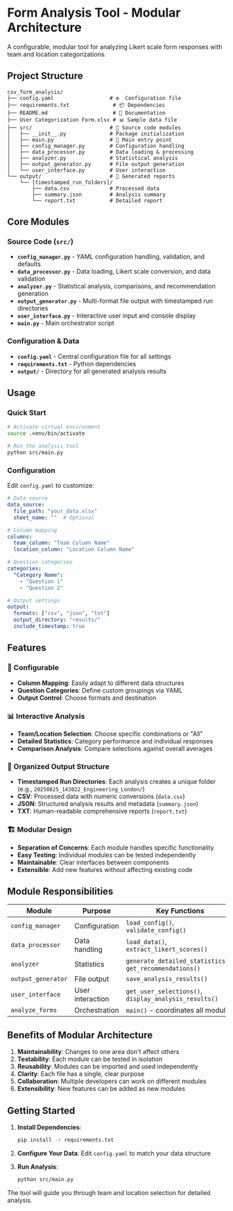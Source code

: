 # Form Analysis Tool - Modular Architecture

A configurable, modular tool for analyzing Likert scale form responses with team and location categorizations.

## Project Structure

```
csv_form_analysis/
├── config.yaml                  # ⚙️  Configuration file
├── requirements.txt              # 📦 Dependencies
├── README.md                     # 📖 Documentation
├── User Categorization Form.xlsx # 📊 Sample data file
├── src/                         # 📁 Source code modules
│   ├── __init__.py              # Package initialization
│   ├── main.py                  # 🎯 Main entry point
│   ├── config_manager.py        # Configuration handling
│   ├── data_processor.py        # Data loading & processing
│   ├── analyzer.py              # Statistical analysis
│   ├── output_generator.py      # File output generation
│   └── user_interface.py        # User interaction
└── output/                      # 📂 Generated reports
    └── [timestamped_run_folders]/
        ├── data.csv             # Processed data
        ├── summary.json         # Analysis summary
        └── report.txt           # Detailed report
```

## Core Modules

### Source Code (`src/`)

- **`config_manager.py`** - YAML configuration handling, validation, and defaults
- **`data_processor.py`** - Data loading, Likert scale conversion, and data validation  
- **`analyzer.py`** - Statistical analysis, comparisons, and recommendation generation
- **`output_generator.py`** - Multi-format file output with timestamped run directories
- **`user_interface.py`** - Interactive user input and console display
- **`main.py`** - Main orchestrator script

### Configuration & Data

- **`config.yaml`** - Central configuration file for all settings
- **`requirements.txt`** - Python dependencies
- **`output/`** - Directory for all generated analysis results


## Usage

### Quick Start
```bash
# Activate virtual environment
source .venv/bin/activate

# Run the analysis tool
python src/main.py
```

### Configuration

Edit `config.yaml` to customize:

```yaml
# Data source
data_source:
  file_path: "your_data.xlsx"
  sheet_name: ""  # Optional

# Column mapping
columns:
  team_column: "Team Column Name"
  location_column: "Location Column Name"

# Question categories
categories:
  "Category Name":
    - "Question 1"
    - "Question 2"

# Output settings
output:
  formats: ["csv", "json", "txt"]
  output_directory: "results/"
  include_timestamp: true
```

## Features

### 🔧 Configurable
- **Column Mapping**: Easily adapt to different data structures
- **Question Categories**: Define custom groupings via YAML
- **Output Control**: Choose formats and destination

### 📊 Interactive Analysis
- **Team/Location Selection**: Choose specific combinations or "All"
- **Detailed Statistics**: Category performance and individual responses
- **Comparison Analysis**: Compare selections against overall averages

### 📄 Organized Output Structure
- **Timestamped Run Directories**: Each analysis creates a unique folder (e.g., `20250825_143022_Engineering_London/`)
- **CSV**: Processed data with numeric conversions (`data.csv`)
- **JSON**: Structured analysis results and metadata (`summary.json`)
- **TXT**: Human-readable comprehensive reports (`report.txt`)

### 🏗️ Modular Design
- **Separation of Concerns**: Each module handles specific functionality
- **Easy Testing**: Individual modules can be tested independently  
- **Maintainable**: Clear interfaces between components
- **Extensible**: Add new features without affecting existing code

## Module Responsibilities

| Module | Purpose | Key Functions |
|--------|---------|---------------|
| `config_manager` | Configuration | `load_config()`, `validate_config()` |
| `data_processor` | Data handling | `load_data()`, `extract_likert_scores()` |
| `analyzer` | Statistics | `generate_detailed_statistics()`, `get_recommendations()` |
| `output_generator` | File output | `save_analysis_results()` |
| `user_interface` | User interaction | `get_user_selections()`, `display_analysis_results()` |
| `analyze_forms` | Orchestration | `main()` - coordinates all modules |

## Benefits of Modular Architecture

1. **Maintainability**: Changes to one area don't affect others
2. **Testability**: Each module can be tested in isolation
3. **Reusability**: Modules can be imported and used independently
4. **Clarity**: Each file has a single, clear purpose
5. **Collaboration**: Multiple developers can work on different modules
6. **Extensibility**: New features can be added as new modules

## Getting Started

1. **Install Dependencies**:
   ```bash
   pip install -r requirements.txt
   ```

2. **Configure Your Data**:
   Edit `config.yaml` to match your data structure

3. **Run Analysis**:
   ```bash
   python src/main.py
   ```

The tool will guide you through team and location selection for detailed analysis.